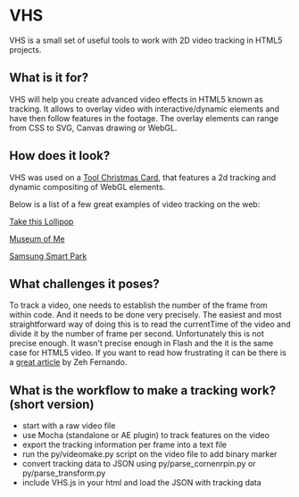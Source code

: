 VHS
===

VHS is a small set of useful tools to work with 2D video tracking in HTML5 projects.

What is it for?
---

VHS will help you create advanced video effects in HTML5 known as tracking. It allows to overlay video with interactive/dynamic elements and have then follow features in the footage. The overlay elements can range from CSS to SVG, Canvas drawing or WebGL.

How does it look?
---

VHS was used on a [Tool Christmas Card](http://demo.toolprototype.com/toolxmas/), that features a 2d tracking and dynamic compositing of WebGL elements.

Below is a list of a few great examples of video tracking on the web:

[Take this Lollipop](http://www.takethislollipop.com/)

[Museum of Me](http://www.intel.com/museumofme/en_US/r/index.htm)

[Samsung Smart Park](http://www.samsungsmartpark.co.kr/)

What challenges it poses?
---

To track a video, one needs to establish the number of the frame from within code. And it needs to be done very precisely. The easiest and most straightforward way of doing this is to read the currentTime of the video and divide it by the number of frame per second. Unfortunately this is not precise enough. It wasn't precise enough in Flash and the it is the same case for HTML5 video. If you want to read how frustrating it can be there is a [great article](http://zehfernando.com/2011/flash-video-frame-time-woes/) by Zeh Fernando.

What is the workflow to make a tracking work? (short version)
---

- start with a raw video file
- use Mocha (standalone or AE plugin) to track features on the video
- export the tracking information per frame into a text file
- run the py/videomake.py script on the video file to add binary marker
- convert tracking data to JSON using py/parse_cornenrpin.py or py/parse_transform.py
- include VHS.js in your html and load the JSON with tracking data